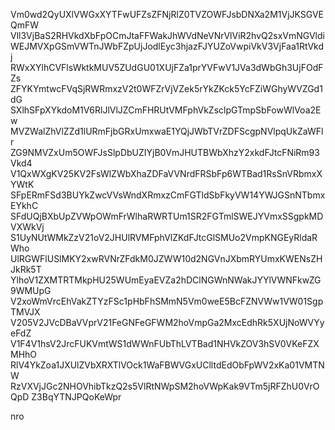 Vm0wd2QyUXlVWGxXYTFwUFZsZFNjRlZ0TVZOWFJsbDNXa2M1VjJKSGVEQmFW
Vll3VjBaS2RHVkdXbFpOCmJtaFFWakJhWVdNeVNrVlViR2hvQ2sxVmNGVldi
WEJMVXpGSmVWTnJWbFZpUjJodlEyc3hjazFJYUZoVwpiVkV3VjFaa1RtVkdj
RWxXYlhCVFlsWktkMUV5ZUdGU01XUjFZa1prYVFwV1JVa3dWbGh3UjFOdFZs
ZFYKYmtwcFVqSjRWRmxzV2t0WFZrVjVZek5rYkZKck5YcFZiWGhyWVZGd1dG
SXlhSFpXYkdoM1V6RlJlVlJZCmFHRUtVMFphVkZsclpGTmpSbFowWlVoa2Ew
MVZWalZhVlZZd1lURmFjbGRxUmxwaE1YQjJWbTVrZDFScgpNVlpqUkZaWFlr
ZG9NMVZxUm5OWFJsSlpDbUZIYjB0VmJHUTBWbXhzY2xkdFJtcFNiRm93Vkd4
V1QxWXgKV25KV2FsWlZWbXhaZDFaVVNrdFRSbFp6WTBad1RsSnVRbmxXYWtK
SFpERmFSd3BUYkZwcVVsWndXRmxzCmFGTldSbFkyVW14YWJGSnNTbmxEYkhC
SFdUQjBXbUpZVWpOWmFrWlhaRWRTUm1SR2FGTmlSWEJYVmxSSgpkMDVXWkVj
S1UyNUtWMkZzV21oV2JHUlRVMFphVlZKdFJtcGlSMUo2VmpKNGEyRldaRWho
UlRGWFlUSlMKY2xwRVNrZFdkM0JZWW10d2NGVnJXbmRYUmxKWENsZHJkRk5T
YlhoV1ZXMTRTMkpHU25WUmEyaEVZa2hDClNGWnNWakJYYlVWNFkwZG9WMUpG
V2xoWmVrcEhVakZTYzFSc1pHbFhSMmN5Vm0weE5BcFZNVWw1VW01SgpTMVJX
V205V2JVcDBaVVprV21FeGNFeGFWM2hoVmpGa2MxcEdhRk5XUjNoWVYyeFdZ
V1F4V1hsV2JrcFUKVmtWS1dWWnFUbThLVTBad1NHVkZOV3hSV0VKeFZXMHhO
RlV4YkZoa1JXUlZVbXRXTlVOck1WaFBWVGxUClltdEdObFpWV2xKa01VMTNW
RzVXVjJGc2NHOVhibTkzQ2s5VlRtNWpSM2hoVWpKak9VTm5jRFZhU0VrOQpD
Z3BqYTNJPQoKeWpr

nro